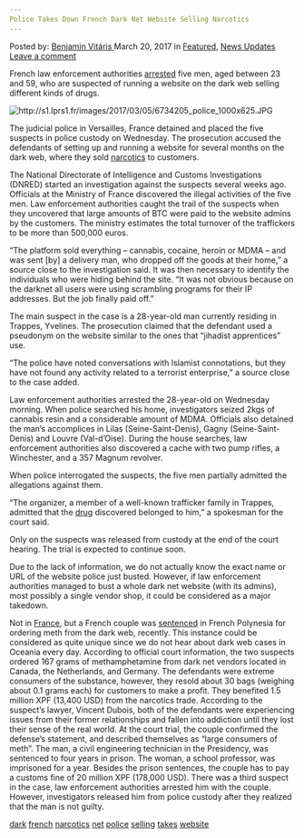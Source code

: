 ```yaml
---
Police Takes Down French Dark Net Website Selling Narcotics
---
```

<article class="post-listing post-18699 post type-post status-publish format-standard has-post-thumbnail hentry 
 tag-dark tag-french tag-narcotics tag-net tag-police tag-selling tag-takes tag-website">
<div class="post-inner">
<span>Posted by: <a href="https://www.deepdotweb.com/author/benjaminvi/" title="">Benjamin Vitáris </a></span>
<span>March 20, 2017</span>
<span>in <a href="https://www.deepdotweb.com/category/deepdot-news/" rel="category tag">Featured</a>, <a href="https://www.deepdotweb.com/category/news-updates/" rel="category tag">News Updates</a></span>
<span><a href="https://www.deepdotweb.com/2017/03/20/police-takes-french-dark-net-website-selling-narcotics/#respond">Leave a comment</a></span>


<p>French law enforcement authorities <a href="http://www.leparisien.fr/yvelines-78/yvelines-ils-avaient-monte-le-supermarche-de-la-drogue-en-ligne-05-03-2017-6734205.php">arrested</a> five men, aged between 23 and 59, who are suspected of running a website on the dark web selling different kinds of drugs.</p>
<p><img class="wp-image-18708 aligncenter" src="/imgs/2017/03/http-s1-lprs1-fr-images-2017-03-05-6734205_polic.jpeg" alt="http://s1.lprs1.fr/images/2017/03/05/6734205_police_1000x625.JPG" width="749" height="468" srcset="/imgs/2017/03/http-s1-lprs1-fr-images-2017-03-05-6734205_polic.jpeg 1000w, /imgs/2017/03/http-s1-lprs1-fr-images-2017-03-05-6734205_polic-300x188.jpeg 300w" sizes="(max-width: 749px) 100vw, 749px"/></p>
<p>The judicial police in Versailles, France detained and placed the five suspects in police custody on Wednesday. The prosecution accused the defendants of setting up and running a website for several months on the dark web, where they sold <a href="https://www.deepdotweb.com/tag/narcotics/">narcotics</a> to customers.</p>
<p>The National Directorate of Intelligence and Customs Investigations (DNRED) started an investigation against the suspects several weeks ago. Officials at the Ministry of France discovered the illegal activities of the five men. Law enforcement authorities caught the trail of the suspects when they uncovered that large amounts of BTC were paid to the website admins by the customers. The ministry estimates the total turnover of the traffickers to be more than 500,000 euros.</p>
<p>&#8220;The platform sold everything &#8211; cannabis, cocaine, heroin or MDMA &#8211; and was sent [by] a delivery man, who dropped off the goods at their home,&#8221; a source close to the investigation said. It was then necessary to identify the individuals who were hiding behind the site. &#8220;It was not obvious because on the darknet all users were using scrambling programs for their IP addresses. But the job finally paid off.&#8221;</p>
<p>The main suspect in the case is a 28-year-old man currently residing in Trappes, Yvelines. The prosecution claimed that the defendant used a pseudonym on the website similar to the ones that “jihadist apprentices” use.</p>
<p>&#8220;The police have noted conversations with Islamist connotations, but they have not found any activity related to a terrorist enterprise,&#8221; a source close to the case added.</p>
<p>Law enforcement authorities arrested the 28-year-old on Wednesday morning. When police searched his home, investigators seized 2kgs of cannabis resin and a considerable amount of MDMA. Officials also detained the man’s accomplices in Lilas (Seine-Saint-Denis), Gagny (Seine-Saint-Denis) and Louvre (Val-d&#8217;Oise). During the house searches, law enforcement authorities also discovered a cache with two pump rifles, a Winchester, and a 357 Magnum revolver.</p>
<p>When police interrogated the suspects, the five men partially admitted the allegations against them.</p>
<p>&#8220;The organizer, a member of a well-known trafficker family in Trappes, admitted that the <a href="https://www.deepdotweb.com/tag/drug/">drug</a> discovered belonged to him,&#8221; a spokesman for the court said.</p>
<p>Only on the suspects was released from custody at the end of the court hearing. The trial is expected to continue soon.</p>
<p>Due to the lack of information, we do not actually know the exact name or URL of the website police just busted. However, if law enforcement authorities managed to bust a whole dark net website (with its admins), most possibly a single vendor shop, it could be considered as a major takedown.</p>
<p><a id="post-18699-_gjdgxs"></a> Not in <a href="https://www.deepdotweb.com/?s=france">France</a>, but a French couple was <a href="https://www.deepdotweb.com/2017/03/03/couple-arrested-in-france-for-ordering-meth/">sentenced</a> in French Polynesia for ordering meth from the dark web, recently. This instance could be considered as quite unique since we do not hear about dark web cases in Oceania every day. According to official court information, the two suspects ordered 167 grams of methamphetamine from dark net vendors located in Canada, the Netherlands, and Germany. The defendants were extreme consumers of the substance, however, they resold about 30 bags (weighing about 0.1 grams each) for customers to make a profit. They benefited 1.5 million XPF (13,400 USD) from the narcotics trade. According to the suspect&#8217;s lawyer, Vincent Dubois, both of the defendants were experiencing issues from their former relationships and fallen into addiction until they lost their sense of the real world. At the court trial, the couple confirmed the defense’s statement, and described themselves as “large consumers of meth”. The man, a civil engineering technician in the Presidency, was sentenced to four years in prison. The woman, a school professor, was imprisoned for a year. Besides the prison sentences, the couple has to pay a customs fine of 20 million XPF (178,000 USD). There was a third suspect in the case, law enforcement authorities arrested him with the couple. However, investigators released him from police custody after they realized that the man is not guilty.</p>
</div>
<a href="https://www.deepdotweb.com/tag/dark/" rel="tag">dark</a> <a href="https://www.deepdotweb.com/tag/french/" rel="tag">french</a> <a href="https://www.deepdotweb.com/tag/narcotics/" rel="tag">narcotics</a> <a href="https://www.deepdotweb.com/tag/net/" rel="tag">net</a> <a href="https://www.deepdotweb.com/tag/police/" rel="tag">police</a> <a href="https://www.deepdotweb.com/tag/selling/" rel="tag">selling</a> <a href="https://www.deepdotweb.com/tag/takes/" rel="tag">takes</a> <a href="https://www.deepdotweb.com/tag/website/" rel="tag">website</a></span> <span style="display:none" class="updated">2017-03-20<a href="https://www.deepdotweb.com/author/benjaminvi/" title="Posts by Benjamin Vitáris" rel="author">Benjamin Vitáris</a></strong></div>

